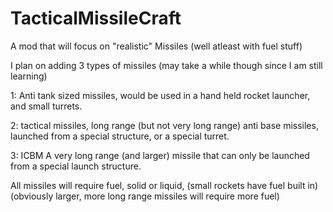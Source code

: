 # TacticalMissileCraft


A mod that will focus on "realistic" Missiles (well atleast with fuel stuff)

I plan on adding 3 types of missiles (may take a while though since I am still learning)

1: Anti tank sized missiles, would be used in a hand held rocket launcher, and small turrets.

2: tactical missiles, long range (but not very long range) anti base missiles, launched from a special structure, or a special turret.

3: ICBM A very long range (and larger) missile that can only be launched from a special launch structure.

All missiles will require fuel, solid or liquid, (small rockets have fuel built in) (obviously larger, more long range missiles will require more fuel)



